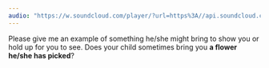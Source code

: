 ```yaml
---
audio: "https://w.soundcloud.com/player/?url=https%3A//api.soundcloud.com/tracks/1406192152%3Fsecret_token%3Ds-yBSAWa89zCy&color=%23ff5500&auto_play=true&hide_related=false&show_comments=true&show_user=true&show_reposts=false&show_teaser=true&visual=true"
---
```


Please give me an example of something he/she might bring to show you or hold up for you to see. Does your child sometimes bring you <strong>a flower he/she has picked</strong>?